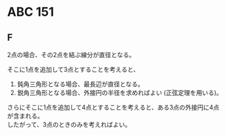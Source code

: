 # ABC 151

## F
2点の場合、その2点を結ぶ線分が直径となる。

そこに1点を追加して3点とすることを考えると、
1. 鈍角三角形となる場合、最長辺が直径となる。
1. 鋭角三角形となる場合、外接円の半径を求めればよい (正弦定理を用いる)。

さらにそこに1点を追加して4点とすることを考えると、ある3点の外接円に4点が含まれる。  
したがって、3点のときのみを考えればよい。
